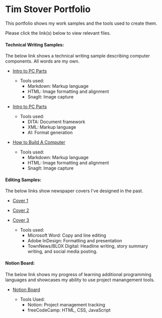 # Tim Stover Portfolio

This portfolio shows my work samples and the tools used to create them.

Please click the link(s) below to view relevant files.

#### Technical Writing Samples:
The below link shows a technical writing sample describing computer components. All words are my own.

* [Intro to PC Parts](pcpartsintro.md)
  * Tools used:
    * Markdown: Markup language
    * HTML: Image formatting and alignment
    * SnagIt: Image capture
 
* [Intro to PC Parts](pcpartsintro.xml)
  * Tools used:
    * DITA: Document framework
    * XML: Markup language
    * AI: Format generation

* [How to Build A Computer](howtobuildapc.md)
  * Tools used:
    * Markdown: Markup language
    * HTML: Image formatting and alignment
    * SnagIt: Image capture

#### Editing Samples:
The below links show newspaper covers I've designed in the past.

* [Cover 1](editingsamples/TimStoverEditingSample1.pdf)

* [Cover 2](editingsamples/TimStoverEditingSample2.pdf)

* [Cover 3](editingsamples/TimStoverEditingSample3.pdf)

  * Tools used:
    * Microsoft Word: Copy and line editing
    * Adobe InDesign: Formatting and presentation
    * TownNews/BLOX Digital: Headline writing, story summary writing, and social media posting.

#### Notion Board:
The below link shows my progress of learning additional programming languages and showcases my ability to use project manangement tools.

* [Notion Board](https://www.notion.so/1ebc9f5e122180c8906bda15d019c08a?v=1ebc9f5e12218067af43000c97245938&pvs=4)
  
  * Tools Used:
    * Notion: Project management tracking
    * freeCodeCamp: HTML, CSS, JavaScript
